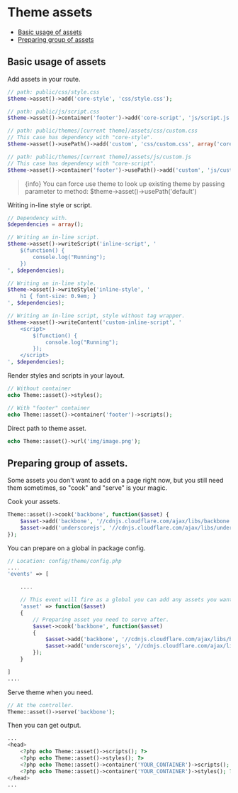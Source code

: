 # Theme assets

- [Basic usage of assets](#basic-usage-of-assets)
- [Preparing group of assets](#preparing-group-of-assets)

<a name="basic-usage-of-assets"></a>
## Basic usage of assets

Add assets in your route.

```php
// path: public/css/style.css
$theme->asset()->add('core-style', 'css/style.css');

// path: public/js/script.css
$theme->asset()->container('footer')->add('core-script', 'js/script.js');

// path: public/themes/[current theme]/assets/css/custom.css
// This case has dependency with "core-style".
$theme->asset()->usePath()->add('custom', 'css/custom.css', array('core-style'));

// path: public/themes/[current theme]/assets/js/custom.js
// This case has dependency with "core-script".
$theme->asset()->container('footer')->usePath()->add('custom', 'js/custom.js', array('core-script'));
```
    
> {info} You can force use theme to look up existing theme by passing parameter to method: $theme->asset()->usePath('default')

Writing in-line style or script.

```php
// Dependency with.
$dependencies = array();

// Writing an in-line script.
$theme->asset()->writeScript('inline-script', '
    $(function() {
        console.log("Running");
    })
', $dependencies);

// Writing an in-line style.
$theme->asset()->writeStyle('inline-style', '
    h1 { font-size: 0.9em; }
', $dependencies);

// Writing an in-line script, style without tag wrapper.
$theme->asset()->writeContent('custom-inline-script', '
    <script>
        $(function() {
            console.log("Running");
        });
    </script>
', $dependencies);
```

Render styles and scripts in your layout.

```php
// Without container
echo Theme::asset()->styles();

// With "footer" container
echo Theme::asset()->container('footer')->scripts();
```

Direct path to theme asset.

```php
echo Theme::asset()->url('img/image.png');
```

<a name="preparing-group-of-assets"></a>
## Preparing group of assets.

Some assets you don't want to add on a page right now, but you still need them sometimes, so "cook" and "serve" is your magic.

Cook your assets.

```php
Theme::asset()->cook('backbone', function($asset) {
    $asset->add('backbone', '//cdnjs.cloudflare.com/ajax/libs/backbone.js/1.0.0/backbone-min.js');
    $asset->add('underscorejs', '//cdnjs.cloudflare.com/ajax/libs/underscore.js/1.4.4/underscore-min.js');
});
```

You can prepare on a global in package config.

```php
// Location: config/theme/config.php
....
'events' => [

    ....

    // This event will fire as a global you can add any assets you want here.
    'asset' => function($asset)
    {
        // Preparing asset you need to serve after.
        $asset->cook('backbone', function($asset)
        {
            $asset->add('backbone', '//cdnjs.cloudflare.com/ajax/libs/backbone.js/1.0.0/backbone-min.js');
            $asset->add('underscorejs', '//cdnjs.cloudflare.com/ajax/libs/underscore.js/1.4.4/underscore-min.js');
        });
    }

]
....
```

Serve theme when you need.

```php
// At the controller.
Theme::asset()->serve('backbone');
```


Then you can get output.
    
```php
...
<head>
    <?php echo Theme::asset()->scripts(); ?>
    <?php echo Theme::asset()->styles(); ?>
    <?php echo Theme::asset()->container('YOUR_CONTAINER')->scripts(); ?>
    <?php echo Theme::asset()->container('YOUR_CONTAINER')->styles(); ?>
</head>
...
```
